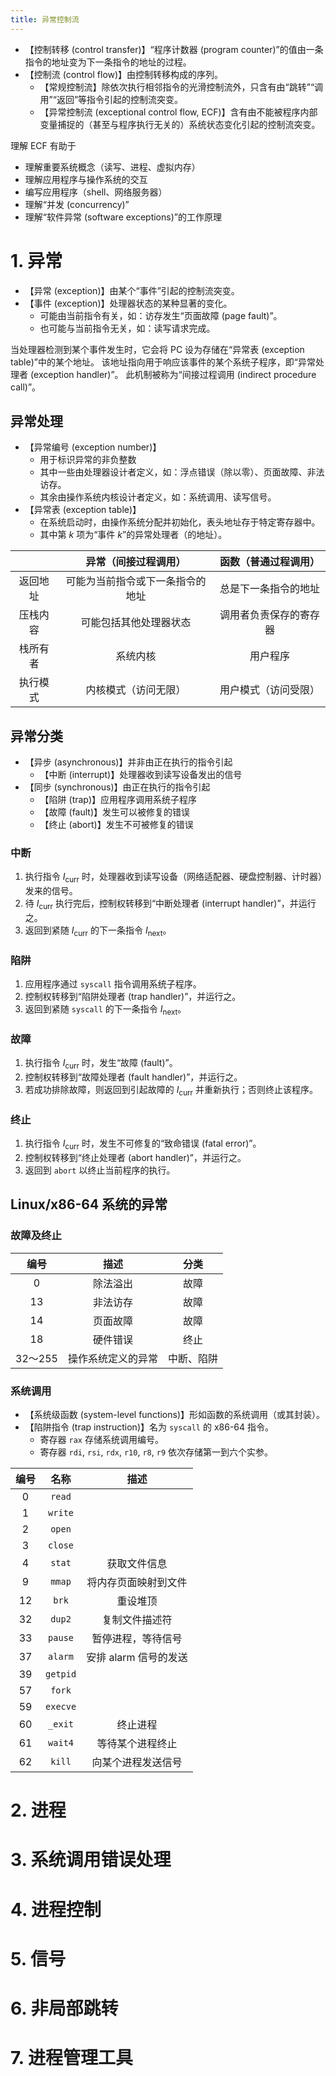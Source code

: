 ```yaml
---
title: 异常控制流
---
```


- 【控制转移 (control transfer)】“程序计数器 (program counter)”的值由一条指令的地址变为下一条指令的地址的过程。
- 【控制流 (control flow)】由控制转移构成的序列。
  - 【常规控制流】除依次执行相邻指令的光滑控制流外，只含有由“跳转”“调用”“返回”等指令引起的控制流突变。
  - 【异常控制流 (exceptional control flow, ECF)】含有由不能被程序内部变量捕捉的（甚至与程序执行无关的）系统状态变化引起的控制流突变。

理解 ECF 有助于
- 理解重要系统概念（读写、进程、虚拟内存）
- 理解应用程序与操作系统的交互
- 编写应用程序（shell、网络服务器）
- 理解“并发 (concurrency)”
- 理解“软件异常 (software exceptions)”的工作原理

# 1. 异常

- 【异常 (exception)】由某个“事件”引起的控制流突变。
- 【事件 (exception)】处理器状态的某种显著的变化。
  - 可能由当前指令有关，如：访存发生“页面故障 (page fault)”。
  - 也可能与当前指令无关，如：读写请求完成。

当处理器检测到某个事件发生时，它会将 PC 设为存储在“异常表 (exception table)”中的某个地址。
该地址指向用于响应该事件的某个系统子程序，即“异常处理者 (exception handler)”。
此机制被称为“间接过程调用 (indirect procedure call)”。

## 异常处理

- 【异常编号 (exception number)】
  - 用于标识异常的非负整数
  - 其中一些由处理器设计者定义，如：浮点错误（除以零）、页面故障、非法访存。
  - 其余由操作系统内核设计者定义，如：系统调用、读写信号。
- 【异常表 (exception table)】
  - 在系统启动时，由操作系统分配并初始化，表头地址存于特定寄存器中。
  - 其中第 $k$ 项为“事件 $k$”的异常处理者（的地址）。

|          |       异常（间接过程调用）       |  函数（普通过程调用）  |
| :------: | :------------------------------: | :--------------------: |
| 返回地址 | 可能为当前指令或下一条指令的地址 |  总是下一条指令的地址  |
| 压栈内容 |      可能包括其他处理器状态      | 调用者负责保存的寄存器 |
| 栈所有者 |             系统内核             |        用户程序        |
| 执行模式 |       内核模式（访问无限）       |  用户模式（访问受限）  |

## 异常分类

- 【异步 (asynchronous)】并非由正在执行的指令引起
  - 【中断 (interrupt)】处理器收到读写设备发出的信号
- 【同步 (synchronous)】由正在执行的指令引起
  - 【陷阱 (trap)】应用程序调用系统子程序
  - 【故障 (fault)】发生可以被修复的错误
  - 【终止 (abort)】发生不可被修复的错误

### 中断

1. 执行指令 $I_\text{curr}$ 时，处理器收到读写设备（网络适配器、硬盘控制器、计时器）发来的信号。
2. 待 $I_\text{curr}$ 执行完后，控制权转移到“中断处理者 (interrupt handler)”，并运行之。
4. 返回到紧随 $I_\text{curr}$ 的下一条指令 $I_\text{next}$。

### 陷阱

1. 应用程序通过 `syscall` 指令调用系统子程序。
2. 控制权转移到“陷阱处理者 (trap handler)”，并运行之。
3. 返回到紧随 `syscall` 的下一条指令 $I_\text{next}$。

### 故障

1. 执行指令 $I_\text{curr}$ 时，发生“故障 (fault)”。
2. 控制权转移到“故障处理者 (fault handler)”，并运行之。
3. 若成功排除故障，则返回到引起故障的 $I_\text{curr}$ 并重新执行；否则终止该程序。

### 终止

1. 执行指令 $I_\text{curr}$ 时，发生不可修复的“致命错误 (fatal error)”。
2. 控制权转移到“终止处理者 (abort handler)”，并运行之。
3. 返回到 `abort` 以终止当前程序的执行。

## Linux/x86-64 系统的异常

### 故障及终止

|  编号   |        描述        |    分类    |
| :-----: | :----------------: | :--------: |
|    0    |      除法溢出      |    故障    |
|   13    |      非法访存      |    故障    |
|   14    |      页面故障      |    故障    |
|   18    |      硬件错误      |    终止    |
| 32～255 | 操作系统定义的异常 | 中断、陷阱 |

### 系统调用

- 【系统级函数 (system-level functions)】形如函数的系统调用（或其封装）。
- 【陷阱指令 (trap instruction)】名为 `syscall` 的 x86-64 指令。
  - 寄存器 `rax` 存储系统调用编号。
  - 寄存器 `rdi`, `rsi`, `rdx`, `r10`, `r8`, `r9` 依次存储第一到六个实参。

| 编号 |   名称   |         描述          |
| :--: | :------: | :-------------------: |
|  0   |  `read`  |                       |
|  1   | `write`  |                       |
|  2   |  `open`  |                       |
|  3   | `close`  |                       |
|  4   |  `stat`  |     获取文件信息      |
|  9   |  `mmap`  | 将内存页面映射到文件  |
|  12  |  `brk`   |       重设堆顶        |
|  32  |  `dup2`  |    复制文件描述符     |
|  33  | `pause`  |  暂停进程，等待信号   |
|  37  | `alarm`  | 安排 alarm 信号的发送 |
|  39  | `getpid` |                       |
|  57  |  `fork`  |                       |
|  59  | `execve` |                       |
|  60  | `_exit`  |       终止进程        |
|  61  | `wait4`  |   等待某个进程终止    |
|  62  |  `kill`  |  向某个进程发送信号   |

# 2. 进程

# 3. 系统调用错误处理

# 4. 进程控制

# 5. 信号

# 6. 非局部跳转

# 7. 进程管理工具
